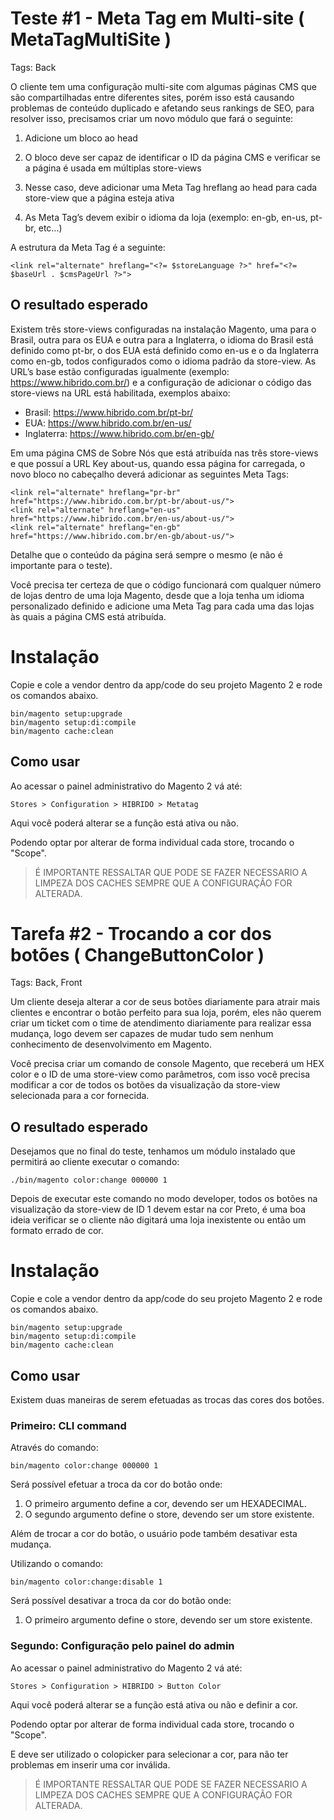 # Teste #1 - Meta Tag em Multi-site ( MetaTagMultiSite )

Tags: Back

O cliente tem uma configuração multi-site com algumas páginas CMS que são
compartilhadas entre diferentes sites, porém isso está causando problemas de
conteúdo duplicado e afetando seus rankings de SEO, para resolver isso, precisamos
criar um novo módulo que fará o seguinte:

1. Adicione um bloco ao head
2. O bloco deve ser capaz de identificar o ID da página CMS e verificar se a
   página é usada em múltiplas store-views

3. Nesse caso, deve adicionar uma Meta Tag hreflang ao head para cada
   store-view que a página esteja ativa
4. As Meta Tag’s devem exibir o idioma da loja (exemplo: en-gb, en-us, pt-br,
   etc...)

A estrutura da Meta Tag é a seguinte:
```
<link rel="alternate" hreflang="<?= $storeLanguage ?>" href="<?= $baseUrl . $cmsPageUrl ?>">
```

## O resultado esperado

Existem três store-views configuradas na instalação Magento, uma para o Brasil,
outra para os EUA e outra para a Inglaterra, o idioma do Brasil está definido como
pt-br, o dos EUA está definido como en-us e o da Inglaterra como en-gb, todos
configurados como o idioma padrão da store-view.
As URL’s base estão configuradas igualmente (exemplo: https://www.hibrido.com.br/)
e a configuração de adicionar o código das store-views na URL está habilitada,
exemplos abaixo:

- Brasil: https://www.hibrido.com.br/pt-br/
- EUA: https://www.hibrido.com.br/en-us/
- Inglaterra: https://www.hibrido.com.br/en-gb/

Em uma página CMS de Sobre Nós que está atribuída nas três store-views e que possuí a URL Key about-us, quando essa
página for carregada, o novo bloco no cabeçalho deverá adicionar as seguintes Meta Tags:

```
<link rel="alternate" hreflang="pr-br" href="https://www.hibrido.com.br/pt-br/about-us/">
<link rel="alternate" hreflang="en-us" href="https://www.hibrido.com.br/en-us/about-us/">
<link rel="alternate" hreflang="en-gb" href="https://www.hibrido.com.br/en-gb/about-us/">
```

Detalhe que o conteúdo da página será sempre o mesmo (e não é importante para o teste).

Você precisa ter certeza de que o código funcionará com qualquer número de lojas
dentro de uma loja Magento, desde que a loja tenha um idioma personalizado
definido e adicione uma Meta Tag para cada uma das lojas às quais a página CMS
está atribuída.

# Instalação

Copie e cole a vendor dentro da app/code do seu projeto Magento 2 e rode os comandos abaixo.

```
bin/magento setup:upgrade 
bin/magento setup:di:compile 
bin/magento cache:clean
```

## Como usar

Ao acessar o painel administrativo do Magento 2 vá até:

```
Stores > Configuration > HIBRIDO > Metatag
```

Aqui você poderá alterar se a função está ativa ou não.

Podendo optar por alterar de forma individual cada store, trocando o "Scope".


>É IMPORTANTE RESSALTAR QUE PODE SE FAZER NECESSARIO A LIMPEZA DOS CACHES SEMPRE QUE A CONFIGURAÇÃO FOR ALTERADA.


# Tarefa #2 - Trocando a cor dos botões ( ChangeButtonColor )

Tags: Back, Front

Um cliente deseja alterar a cor de seus botões diariamente para atrair mais clientes e
encontrar o botão perfeito para sua loja, porém, eles não querem criar um ticket com
o time de atendimento diariamente para realizar essa mudança, logo devem ser
capazes de mudar tudo sem nenhum conhecimento de desenvolvimento em
Magento.

Você precisa criar um comando de console Magento, que receberá um HEX color e o
ID de uma store-view como parâmetros, com isso você precisa modificar a cor de
todos os botões da visualização da store-view selecionada para a cor fornecida.

## O resultado esperado

Desejamos que no final do teste, tenhamos um módulo instalado que permitirá ao
cliente executar o comando:

```
./bin/magento color:change 000000 1
```
Depois de executar este comando no modo developer, todos os botões na
visualização da store-view de ID 1 devem estar na cor Preto, é uma boa ideia verificar
se o cliente não digitará uma loja inexistente ou então um formato errado de cor.


# Instalação

Copie e cole a vendor dentro da app/code do seu projeto Magento 2 e rode os comandos abaixo.

```
bin/magento setup:upgrade 
bin/magento setup:di:compile 
bin/magento cache:clean
```

## Como usar

Existem duas maneiras de serem efetuadas as trocas das cores dos botões.

### Primeiro: CLI command

Através do comando:

```
bin/magento color:change 000000 1
```
Será possível efetuar a troca da cor do botão onde:

1. O primeiro argumento define a cor, devendo ser um HEXADECIMAL.
2. O segundo argumento define o store, devendo ser um store existente.

Além de trocar a cor do botão, o usuário pode também desativar esta mudança.

Utilizando o comando:
```
bin/magento color:change:disable 1
```

Será possível desativar a troca da cor do botão onde:

1. O primeiro argumento define o store, devendo ser um store existente.


### Segundo: Configuração pelo painel do admin

Ao acessar o painel administrativo do Magento 2 vá até:

```
Stores > Configuration > HIBRIDO > Button Color
```

Aqui você poderá alterar se a função está ativa ou não e definir a cor.

Podendo optar por alterar de forma individual cada store, trocando o "Scope".

E deve ser utilizado o colopicker para selecionar a cor, para não ter problemas em inserir uma cor inválida.

>É IMPORTANTE RESSALTAR QUE PODE SE FAZER NECESSARIO A LIMPEZA DOS CACHES SEMPRE QUE A CONFIGURAÇÃO FOR ALTERADA.
